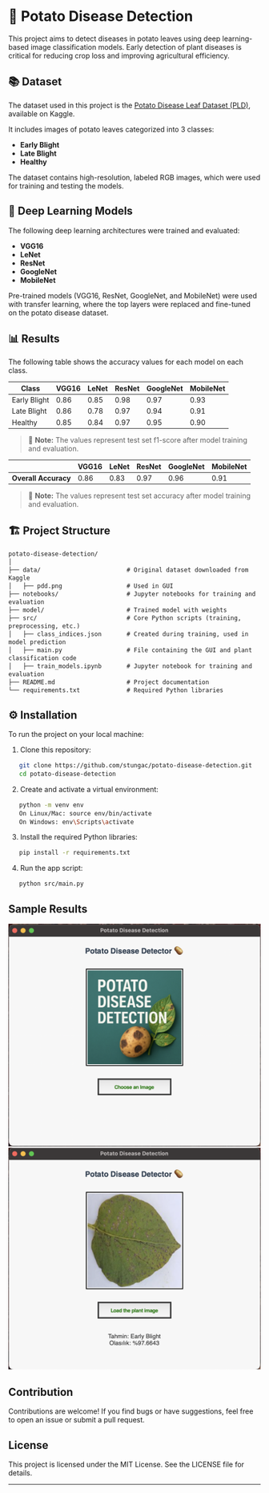 # 🥔 Potato Disease Detection

This project aims to detect diseases in potato leaves using deep learning-based image classification models. Early detection of plant diseases is critical for reducing crop loss and improving agricultural efficiency.

## 📚 Dataset

The dataset used in this project is the [Potato Disease Leaf Dataset (PLD)](https://www.kaggle.com/datasets/rizwan123456789/potato-disease-leaf-datasetpld), available on Kaggle.

It includes images of potato leaves categorized into 3 classes:

- **Early Blight**
- **Late Blight**
- **Healthy**

The dataset contains high-resolution, labeled RGB images, which were used for training and testing the models.

## 🧠 Deep Learning Models

The following deep learning architectures were trained and evaluated:

- **VGG16**
- **LeNet**
- **ResNet**
- **GoogleNet**
- **MobileNet**

Pre-trained models (VGG16, ResNet, GoogleNet, and MobileNet) were used with transfer learning, where the top layers were replaced and fine-tuned on the potato disease dataset.

## 📊 Results

The following table shows the accuracy values for each model on each class.

| Class          | VGG16 | LeNet | ResNet | GoogleNet | MobileNet |
|----------------|-------|-------|--------|-----------|-----------|
| Early Blight   | 0.86  |  0.85 |  0.98  |    0.97   |   0.93    |
| Late Blight    | 0.86  |  0.78 |  0.97  |    0.94   |   0.91    |
| Healthy        | 0.85  |  0.84 |  0.97  |    0.95   |   0.90    |

> 🧪 **Note:** The values represent test set f1-score after model training and evaluation.

|                      | VGG16 | LeNet | ResNet | GoogleNet | MobileNet |
|----------------------|-------|-------|--------|-----------|-----------|
| **Overall Accuracy** | 0.86  |  0.83 |  0.97  |   0.96    |   0.91    |

> 🧪 **Note:** The values represent test set accuracy after model training and evaluation.

## 🏗️ Project Structure

```
potato-disease-detection/
│
├── data/                        # Original dataset downloaded from Kaggle
│   ├── pdd.png                  # Used in GUI
├── notebooks/                   # Jupyter notebooks for training and evaluation
├── model/                       # Trained model with weights
├── src/                         # Core Python scripts (training, preprocessing, etc.)
│   ├── class_indices.json       # Created during training, used in model prediction
│   ├── main.py                  # File containing the GUI and plant classification code
│   ├── train_models.ipynb       # Jupyter notebook for training and evaluation
├── README.md                    # Project documentation
└── requirements.txt             # Required Python libraries
```

## ⚙️ Installation

To run the project on your local machine:

1. Clone this repository:  
```bash
   git clone https://github.com/stungac/potato-disease-detection.git  
   cd potato-disease-detection  
```

2. Create and activate a virtual environment:  
```bash
   python -m venv env  
   On Linux/Mac: source env/bin/activate  
   On Windows: env\Scripts\activate  
```

3. Install the required Python libraries:  
```bash
   pip install -r requirements.txt  
```

4. Run the app script:  
```bash
   python src/main.py 
```

## Sample Results

![alt text](image.png)  ![alt text](image-1.png)

## Contribution

Contributions are welcome! If you find bugs or have suggestions, feel free to open an issue or submit a pull request.

## License

This project is licensed under the MIT License. See the LICENSE file for details.

---
